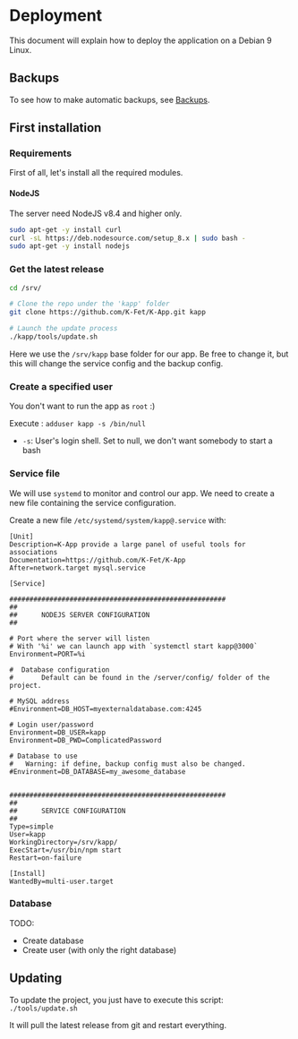 # Deployment

This document will explain how to deploy 
the application on a Debian 9 Linux.

## Backups 

To see how to make automatic backups, see [Backups](./Backups.md).

## First installation

### Requirements

First of all, let's install all the required modules.

#### NodeJS

The server need NodeJS v8.4 and higher only.

```bash
sudo apt-get -y install curl
curl -sL https://deb.nodesource.com/setup_8.x | sudo bash -
sudo apt-get -y install nodejs
```

### Get the latest release

```bash
cd /srv/

# Clone the repo under the 'kapp' folder
git clone https://github.com/K-Fet/K-App.git kapp

# Launch the update process
./kapp/tools/update.sh

```

Here we use the `/srv/kapp` base folder for our app. 
Be free to change it, but this will change 
the service config and the backup config.


### Create a specified user

You don't want to run the app as `root` :)

Execute : `adduser kapp -s /bin/null`

- `-s`: User's login shell. Set to null, we don't want somebody to start a bash


### Service file

We will use `systemd` to monitor and control our app.
We need to create a new file containing the service configuration.

Create a new file `/etc/systemd/system/kapp@.service` with: 

```
[Unit]
Description=K-App provide a large panel of useful tools for associations
Documentation=https://github.com/K-Fet/K-App
After=network.target mysql.service

[Service]

######################################################
##
##      NODEJS SERVER CONFIGURATION
##

# Port where the server will listen
# With '%i' we can launch app with `systemctl start kapp@3000`
Environment=PORT=%i                     

#  Database configuration
#       Default can be found in the /server/config/ folder of the project.

# MySQL address
#Environment=DB_HOST=myexternaldatabase.com:4245

# Login user/password
Environment=DB_USER=kapp
Environment=DB_PWD=ComplicatedPassword

# Database to use
#   Warning: if define, backup config must also be changed.
#Environment=DB_DATABASE=my_awesome_database


######################################################
##
##      SERVICE CONFIGURATION
##
Type=simple
User=kapp
WorkingDirectory=/srv/kapp/
ExecStart=/usr/bin/npm start
Restart=on-failure

[Install]
WantedBy=multi-user.target
```


### Database

TODO:

- Create database
- Create user (with only the right database)


## Updating

To update the project, you just have to execute this script: 
`./tools/update.sh`

It will pull the latest release from git and restart everything.

